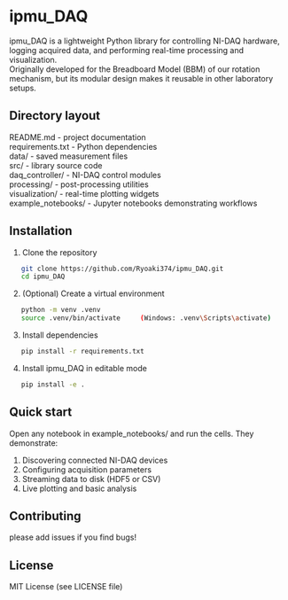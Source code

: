 # ipmu_DAQ

ipmu_DAQ is a lightweight Python library for controlling NI-DAQ hardware, logging acquired data, and performing real-time processing and visualization.  
Originally developed for the Breadboard Model (BBM) of our rotation mechanism, but its modular design makes it reusable in other laboratory setups.

## Directory layout
README.md            - project documentation  
requirements.txt     - Python dependencies  
data/                - saved measurement files  
src/                 - library source code  
    daq_controller/    - NI-DAQ control modules  
    processing/        - post-processing utilities  
    visualization/     - real-time plotting widgets  
example_notebooks/   - Jupyter notebooks demonstrating workflows  

## Installation
1. Clone the repository
```bash
   git clone https://github.com/Ryoaki374/ipmu_DAQ.git  
   cd ipmu_DAQ
```

2. (Optional) Create a virtual environment
```bash
   python -m venv .venv  
   source .venv/bin/activate     (Windows: .venv\Scripts\activate)  
```

3. Install dependencies
```bash  
   pip install -r requirements.txt  
```

4. Install ipmu_DAQ in editable mode
```bash  
   pip install -e .  
```

## Quick start
Open any notebook in example_notebooks/ and run the cells. They demonstrate:  
1. Discovering connected NI-DAQ devices  
2. Configuring acquisition parameters  
3. Streaming data to disk (HDF5 or CSV)  
4. Live plotting and basic analysis   

## Contributing
please add issues if you find bugs!

## License
MIT License (see LICENSE file)
